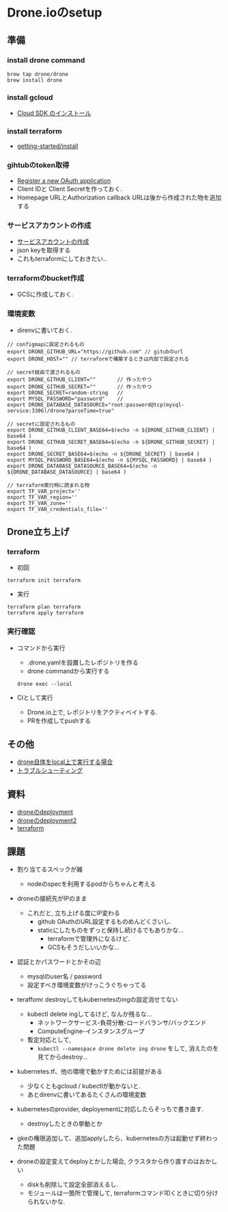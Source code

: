 # Drone.ioのsetup
## 準備
### install drone command
```
brew tap drone/drone
brew install drone
```

### install gcloud
+ [Cloud SDK のインストール](https://cloud.google.com/sdk/downloads?hl=ja)

### install terraform
+ [getting-started/install](https://www.terraform.io/intro/getting-started/install.html)

### gihtubのtoken取得
+ [Register a new OAuth application](https://github.com/settings/applications/new)
+ Client IDと Client Secretを作っておく.
+ Homepage URLとAuthorization callback URLは後から作成された物を追加する

### サービスアカウントの作成
+ [サービスアカウントの作成 ](docs/gcloud-iam.md)
+ json keyを取得する
+ これもterraformにしておきたい..

### terraformのbucket作成
+ GCSに作成しておく.

### 環境変数
+ direnvに書いておく.
```
// configmapに設定されるもの
export DRONE_GITHUB_URL="https://github.com" // gitubのurl
export DRONE_HOST="" // terraformで構築するときは内部で設定される

// secret経由で渡されるもの
export DRONE_GITHUB_CLIENT=""       // 作ったやつ
export DRONE_GITHUB_SECRET=""       // 作ったやつ
export DRONE_SECRET=random-string   // 
export MYSQL_PASSWORD="password"    // 
export DRONE_DATABASE_DATASOURCE="root:password@tcp(mysql-service:3306)/drone?parseTime=true"

// secretに設定されるもの
export DRONE_GITHUB_CLIENT_BASE64=$(echo -n ${DRONE_GITHUB_CLIENT} | base64 )
export DRONE_GITHUB_SECRET_BASE64=$(echo -n ${DRONE_GITHUB_SECRET} | base64 )
export DRONE_SECRET_BASE64=$(echo -n ${DRONE_SECRET} | base64 )
export MYSQL_PASSWORD_BASE64=$(echo -n ${MYSQL_PASSWORD} | base64 )
export DRONE_DATABASE_DATASOURCE_BASE64=$(echo -n ${DRONE_DATABASE_DATASOURCE} | base64 )

// terraform実行時に読まれる物
export TF_VAR_project=''
export TF_VAR_region=''
export TF_VAR_zone=''
export TF_VAR_credentials_file=''
```

## Drone立ち上げ
### terraform
+ 初回
```
terraform init terraform
```

+ 実行
```
terraform plan terraform
terraform apply terraform
```

### 実行確認
+ コマンドから実行
  + .drone.yamlを設置したレポジトリを作る
  + drone commandから実行する
  ```
  drone exec --local
  ```

+ CIとして実行
  + Drone.io上で, レポジトリをアクティベイトする.
  + PRを作成してpushする

## その他
+ [drone自体をlocal上で実行する場合](docs/local.md)
+ [トラブルシューティング](docs/trouble.md)


## 資料
+ [droneのdeployment](https://github.com/vallard/drone-kubernetes/blob/master/drone-server.yaml)
+ [droneのdeployment2](https://github.com/appleboy/drone-on-kubernetes/blob/master/gke/drone-server-deployment.yaml)
+ [terraform](https://www.terraform.io/docs/providers/google/r/container_cluster.html) 

## 課題
+ 割り当てるスペックが雑
  + nodeのspecを利用するpodからちゃんと考える

+ droneの接続先がIPのまま
  + これだと, 立ち上げる度にIP変わる
    + github OAuthのURL設定するものめんどくさいし.
    + staticにしたものをずっと保持し続けるでもありかな...
      + terraformで管理外になるけど.
      + GCSもそうだしいいかな...

+ 認証とかパスワードとかその辺
  + mysqlのuser名 / password
  + 設定すべき環境変数がけっこうぐちゃってる

+ teraffomr destroyしてもkubernetesのingの設定消せてない
  + kubectl delete ingしてるけど, なんか残るな...
    + ネットワークサービス-負荷分散-ロードバランサ/バックエンド
    + ComputeEngine-インスタンスグループ
  + 暫定対応として, 
    + `kubectl --namespace drone delete ing drone` をして, 消えたのを見てからdestroy...

+ kubernetes.tf、他の環境で動かすためには前提がある
  + 少なくともgcloud / kubectlが動かないと.
  + あとdirenvに書いてあるたくさんの環境変数

+ kubernetesのprovider, deployementに対応したらそっちで書き直す.
  + destroyしたときの挙動とか

+ gkeの権限追加して、追加applyしたら、kubernetesの方は起動せず終わった問題

+ droneの設定変えてdeployとかした場合, クラスタから作り直すのはおかしい
  + diskも削除して設定全部消えるし.
  + モジュールは一箇所で管理して, terraformコマンド叩くときに切り分けられないかな.
